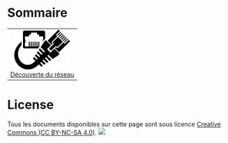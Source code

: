# Sommaire

<table cellspacing="0" cellpadding="0" style="border-collapse:collapse; margin:auto;">
<tr>
    <td colspan=6 style="text-align: center;">
      <a title="Découverte du réseau" href="./decouverte-du-reseau"><img src='./assets/decouverte-du-reseau-icon.svg' width="128px"/><br/>Découverte du réseau</a>
    </td>
</tr>
</table>

# License
Tous les documents disponibles sur cette page sont sous licence [Creative Commons (CC BY-NC-SA 4.0)](https://creativecommons.org/licenses/by-nc-sa/4.0/).	<img src="https://licensebuttons.net/l/by-nc-sa/4.0/88x31.png">
